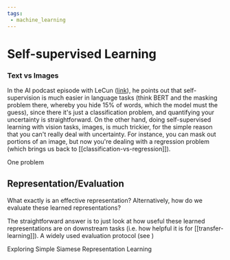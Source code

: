 ```yaml
---
tags:
 - machine_learning
---
```


# Self-supervised Learning

### Text vs Images

In the AI podcast episode with LeCun ([link](https://lexfridman.com/yann-lecun/)), he points out that self-supervision is much easier in language tasks (think BERT and the masking problem there, whereby you hide 15% of words, which the model must the guess), since there it's just a classification problem, and quantifying your uncertainty is straightforward. On the other hand, doing self-supervised learning with vision tasks, images, is much trickier, for the simple reason that you can't really deal with uncertainty. For instance, you can mask out portions of an image, but now you're dealing with a regression problem (which brings us back to [[classification-vs-regression]]).

One problem


## Representation/Evaluation

What exactly is an effective representation? Alternatively, how do we evaluate these learned representations?

The straightforward answer is to just look at how useful these learned representations are on downstream tasks (i.e. how helpful it is for [[transfer-learning]]). A widely used evaluation protocol (see )

Exploring Simple Siamese Representation Learning